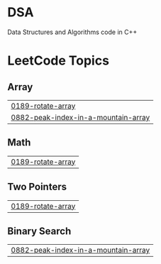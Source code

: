 # DSA
Data Structures and Algorithms code in C++

<!---LeetCode Topics Start-->
# LeetCode Topics
## Array
|  |
| ------- |
| [0189-rotate-array](https://github.com/Shantanu01B/DSA/tree/master/0189-rotate-array) |
| [0882-peak-index-in-a-mountain-array](https://github.com/Shantanu01B/DSA/tree/master/0882-peak-index-in-a-mountain-array) |
## Math
|  |
| ------- |
| [0189-rotate-array](https://github.com/Shantanu01B/DSA/tree/master/0189-rotate-array) |
## Two Pointers
|  |
| ------- |
| [0189-rotate-array](https://github.com/Shantanu01B/DSA/tree/master/0189-rotate-array) |
## Binary Search
|  |
| ------- |
| [0882-peak-index-in-a-mountain-array](https://github.com/Shantanu01B/DSA/tree/master/0882-peak-index-in-a-mountain-array) |
<!---LeetCode Topics End-->